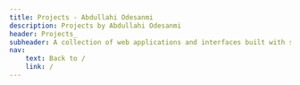 ```yaml
---
title: Projects - Abdullahi Odesanmi
description: Projects by Abdullahi Odesanmi
header: Projects_
subheader: A collection of web applications and interfaces built with several technologies.
nav:
    text: Back to /
    link: /
---
```

